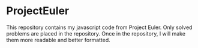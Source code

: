 ProjectEuler
=============

This repository contains my javascript code from Project Euler. 
Only solved problems are placed in the repository.
Once in the repository, I will make them more readable and better formatted.
